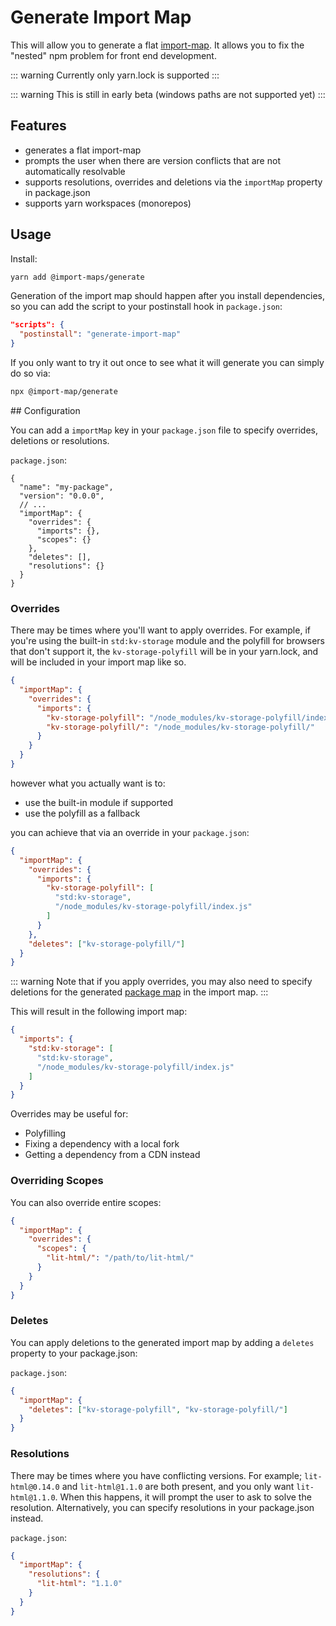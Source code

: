 # Generate Import Map

[//]: # (AUTO INSERT HEADER PREPUBLISH)

This will allow you to generate a flat [import-map](https://github.com/WICG/import-maps).
It allows you to fix the "nested" npm problem for front end development.

::: warning
Currently only yarn.lock is supported
:::

::: warning
This is still in early beta (windows paths are not supported yet)
:::

## Features
- generates a flat import-map
- prompts the user when there are version conflicts that are not automatically resolvable
- supports resolutions, overrides and deletions via the `importMap` property in package.json
- supports yarn workspaces (monorepos)

## Usage

Install:

```bash
yarn add @import-maps/generate
```

Generation of the import map should happen after you install dependencies, so you can add the script to your postinstall hook in `package.json`:

```json
"scripts": {
  "postinstall": "generate-import-map"
}
```

If you only want to try it out once to see what it will generate you can simply do so via:

```bash
npx @import-map/generate
```

## Configuration

You can add a `importMap` key in your `package.json` file to specify overrides, deletions or resolutions.

`package.json`:
```
{
  "name": "my-package",
  "version": "0.0.0",
  // ...
  "importMap": {
    "overrides": {
      "imports": {},
      "scopes": {}
    },
    "deletes": [],
    "resolutions": {}
  }
}
```

### Overrides

There may be times where you'll want to apply overrides. For example, if you're using the built-in `std:kv-storage` module and the polyfill for browsers that don't support it, the `kv-storage-polyfill` will be in your yarn.lock, and will be included in your import map like so.

```json
{
  "importMap": {
    "overrides": {
      "imports": {
        "kv-storage-polyfill": "/node_modules/kv-storage-polyfill/index.js",
        "kv-storage-polyfill/": "/node_modules/kv-storage-polyfill/"
      }
    }
  }
}
```

however what you actually want is to:
- use the built-in module if supported
- use the polyfill as a fallback

you can achieve that via an override in your `package.json`:

```json
{
  "importMap": {
    "overrides": {
      "imports": {
        "kv-storage-polyfill": [
          "std:kv-storage",
          "/node_modules/kv-storage-polyfill/index.js"
        ]
      }
    },
    "deletes": ["kv-storage-polyfill/"]
  }
}
```

::: warning
Note that if you apply overrides, you may also need to specify deletions for the generated [package map](https://github.com/WICG/import-maps#packages-via-trailing-slashes) in the import map.
:::

This will result in the following import map:
```json
{
  "imports": {
    "std:kv-storage": [
      "std:kv-storage",
      "/node_modules/kv-storage-polyfill/index.js"
    ]
  }
}
```

Overrides may be useful for:
- Polyfilling
- Fixing a dependency with a local fork
- Getting a dependency from a CDN instead

### Overriding Scopes

You can also override entire scopes:

```json
{
  "importMap": {
    "overrides": {
      "scopes": {
        "lit-html/": "/path/to/lit-html/"
      }
    }
  }
}
```


### Deletes

You can apply deletions to the generated import map by adding a `deletes` property to your package.json:

`package.json`:
```json
{
  "importMap": {
    "deletes": ["kv-storage-polyfill", "kv-storage-polyfill/"]
  }
}
```

### Resolutions

There may be times where you have conflicting versions. For example; `lit-html@0.14.0` and `lit-html@1.1.0` are both present, and you only want `lit-html@1.1.0`. When this happens, it will prompt the user to ask to solve the resolution. Alternatively, you can specify resolutions in your package.json instead.

`package.json`:
```json
{
  "importMap": {
    "resolutions": {
      "lit-html": "1.1.0"
    }
  }
}
```
    
<script>
  export default {
    mounted() {
      const editLink = document.querySelector('.edit-link a');
      if (editLink) {
        const url = editLink.href;
        editLink.href = url.substr(0, url.indexOf('/master/')) + '/master/packages/import-maps-generate/README.md';
      }
    }
  }
</script>
